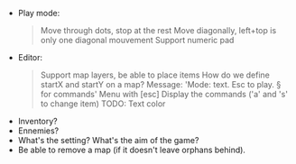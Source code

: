 - Play mode:
  > Move through dots, stop at the rest
  > Move diagonally, left+top is only one diagonal mouvement
  > Support numeric pad
- Editor:
  > Support map layers, be able to place items
  > How do we define startX and startY on a map?
  > Message: 'Mode: text. Esc to play. § for commands'
  > Menu with [esc]
  > Display the commands ('a' and 's' to change item)
  > TODO: Text color
- Inventory?
- Ennemies?
- What's the setting? What's the aim of the game?
- Be able to remove a map (if it doesn't leave orphans behind).
